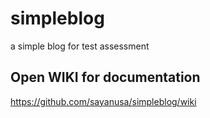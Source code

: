 # simpleblog
a simple blog for test assessment 


## Open WIKI for documentation 
https://github.com/sayanusa/simpleblog/wiki
